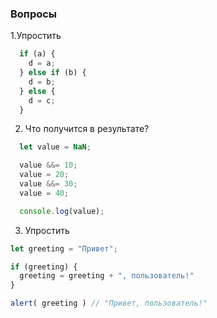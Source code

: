 ### Вопросы

1.Упростить

```javascript
  if (a) {
    d = a;
  } else if (b) {
    d = b;
  } else {
    d = c;
  }
```

2. Что получится в результате?

```javascript
  let value = NaN;

  value &&= 10;
  value = 20;
  value &&= 30;
  value = 40;

  console.log(value);
```

3. Упростить
```javascript
let greeting = "Привет";

if (greeting) {
  greeting = greeting + ", пользователь!"
}

alert( greeting ) // "Привет, пользователь!"
```

